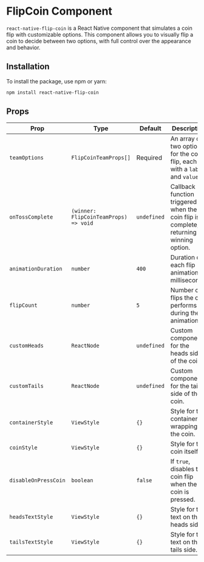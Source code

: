 # FlipCoin Component

`react-native-flip-coin` is a React Native component that simulates a coin flip with customizable options. This component allows you to visually flip a coin to decide between two options, with full control over the appearance and behavior.

## Installation

To install the package, use npm or yarn:

```bash
npm install react-native-flip-coin
```

## Props


| Prop                | Type                             | Default  | Description                                                                                       |
|---------------------|----------------------------------|----------|---------------------------------------------------------------------------------------------------|
| `teamOptions`       | `FlipCoinTeamProps[]`             | Required | An array of two options for the coin flip, each with a `label` and `value`.                      |
| `onTossComplete`    | `(winner: FlipCoinTeamProps) => void` | `undefined` | Callback function triggered when the coin flip is complete, returning the winning option.        |
| `animationDuration` | `number`                         | `400`    | Duration of each flip animation in milliseconds.                                                  |
| `flipCount`         | `number`                         | `5`      | Number of flips the coin performs during the animation.                                           |
| `customHeads`       | `ReactNode`                      | `undefined` | Custom component for the heads side of the coin.                                                  |
| `customTails`       | `ReactNode`                      | `undefined` | Custom component for the tails side of the coin.                                                  |
| `containerStyle`    | `ViewStyle`                      | `{}`     | Style for the container wrapping the coin.                                                        |
| `coinStyle`         | `ViewStyle`                      | `{}`     | Style for the coin itself.                                                                        |
| `disableOnPressCoin`| `boolean`                        | `false`  | If `true`, disables the coin flip when the coin is pressed.                                       |
| `headsTextStyle`    | `ViewStyle`                      | `{}`     | Style for the text on the heads side.                                                             |
| `tailsTextStyle`    | `ViewStyle`                      | `{}`     | Style for the text on the tails side.                                                             |

